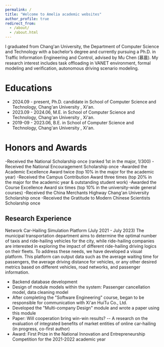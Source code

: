 ```yaml
---
permalink: /
title: "Welcome to Amelia academic websites"
author_profile: true
redirect_from: 
  - /about/
  - /about.html
---
```


  I graduated from Chang'an University, the Department of Computer Science and Technology with a bachelor’s degree and currently pursuing a Ph.D. in Traffic Information Engineering and Control, advised by Mu Chen (慕晨). My research interest includes task offloading in VANET environment, formal modeling and verification, autonomous driving scenario modeling.

Educations
======
- 2024.09 - present, Ph.D. candidate in School of Computer Science and Technology, Chang'an University , Xi'an.
- 2023.09 - 2024.06, M.E. in School of Computer Science and Technology, Chang'an University , Xi'an.
- 2019-09 - 2023.06, B.E. in School of Computer Science and Technology, Chang'an University , Xi'an.

Honors and Awards
======
-Received the National Scholarship once (ranked 1st in the major, 1/300)
-Received the National Encouragement Scholarship once
-Awarded the Academic Excellence Award twice (top 10% in the major for the academic year)
-Received the Campus Contribution Award three times (top 20% in the major for the academic year & outstanding student work)
-Awarded the Course Excellence Award six times (top 10% in the university-wide general courses)
-Received the China Merchants Highway Chang'an University Scholarship once
-Received the Gratitude to Modern Chinese Scientists Scholarship once

Research Experience
------
Network Car-Hailing Simulation Platform (July 2021 - July 2023)
  The municipal transportation department aims to determine the optimal number of taxis and ride-hailing vehicles for the city, while ride-hailing companies are interested in exploring the impact of different ride-hailing driving logics on their fleets. To address these needs, we have developed a visual platform. This platform can output data such as the average waiting time for passengers, the average driving distance for vehicles, or any other desired metrics based on different vehicles, road networks, and passenger information.
- Backend database development
- Design of module models within the system: Passenger cancellation model, data cleaning model
- After completing the "Software Engineering" course, began to be responsible for communication with Xi'an HuiTu Co., Ltd.
- Developed the "Multi-company Design" module and wrote a paper using this module
- Paper: Will cooperation bring win-win results? -- A research on the evaluation of integrated benefits of market entities of online car-hailing (in progress, co-first author)
- Award: First Prize in the National Innovation and Entrepreneurship Competition for the 2021-2022 academic year
